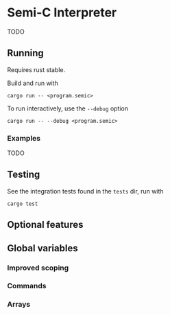 Semi-C Interpreter
===============

TODO

## Running
Requires rust stable.

Build and run with

    cargo run -- <program.semic>
    
To run interactively, use the `--debug` option

    cargo run -- --debug <program.semic>

### Examples
TODO


## Testing
See the integration tests found in the `tests` dir, run with

    cargo test


## Optional features

## Global variables

### Improved scoping

### Commands

### Arrays
